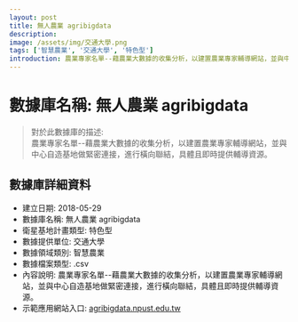 ```yaml
---
layout: post
title: 無人農業 agribigdata
description: 
image: /assets/img/交通大學.png
tags: ['智慧農業', '交通大學', '特色型']
introduction: 農業專家名單--藉農業大數據的收集分析，以建置農業專家輔導網站，並與中心自造基地做緊密連接，進行橫向聯結，具體且即時提供輔導資源。 
---
```


# 數據庫名稱: 無人農業 agribigdata

> 對於此數據庫的描述: <br>
> 農業專家名單--藉農業大數據的收集分析，以建置農業專家輔導網站，並與中心自造基地做緊密連接，進行橫向聯結，具體且即時提供輔導資源。 

## 數據庫詳細資料

+ 建立日期: 2018-05-29
+ 數據庫名稱: 無人農業 agribigdata
+ 衛星基地計畫類型: 特色型
+ 數據提供單位: 交通大學
+ 數據領域類別: 智慧農業
+ 數據檔案類型: .csv
+ 內容說明: 農業專家名單--藉農業大數據的收集分析，以建置農業專家輔導網站，並與中心自造基地做緊密連接，進行橫向聯結，具體且即時提供輔導資源。 
+ 示範應用網站入口: [agribigdata.npust.edu.tw](agribigdata.npust.edu.tw)